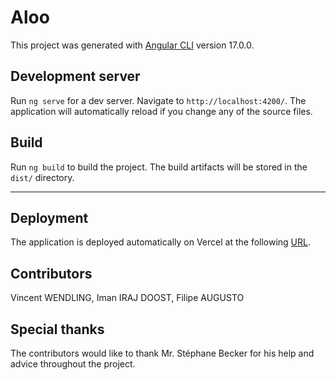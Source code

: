 # Aloo

This project was generated with [Angular CLI](https://github.com/angular/angular-cli) version 17.0.0.

## Development server

Run `ng serve` for a dev server. Navigate to `http://localhost:4200/`. The application will automatically reload if you change any of the source files.

## Build

Run `ng build` to build the project. The build artifacts will be stored in the `dist/` directory.

---

## Deployment
The application is deployed automatically on Vercel at the following [URL](https://aloo-ten.vercel.app/).

## Contributors
Vincent WENDLING, Iman IRAJ DOOST, Filipe AUGUSTO

## Special thanks
The contributors would like to thank Mr. Stéphane Becker for his help and advice throughout the project.
